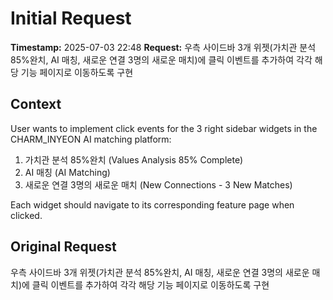 # Initial Request

**Timestamp:** 2025-07-03 22:48
**Request:** 우측 사이드바 3개 위젯(가치관 분석 85%완치, AI 매칭, 새로운 연결 3명의 새로운 매치)에 클릭 이벤트를 추가하여 각각 해당 기능 페이지로 이동하도록 구현

## Context
User wants to implement click events for the 3 right sidebar widgets in the CHARM_INYEON AI matching platform:
1. 가치관 분석 85%완치 (Values Analysis 85% Complete)
2. AI 매칭 (AI Matching)
3. 새로운 연결 3명의 새로운 매치 (New Connections - 3 New Matches)

Each widget should navigate to its corresponding feature page when clicked.

## Original Request
우측 사이드바 3개 위젯(가치관 분석 85%완치, AI 매칭, 새로운 연결 3명의 새로운 매치)에 클릭 이벤트를 추가하여 각각 해당 기능 페이지로 이동하도록 구현